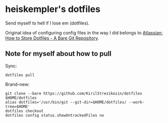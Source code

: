 # heiskempler's dotfiles

Send myself to hell if I lose em (dotfiles).

Original idea of configuring config files in the way I did belongs to [Atlassian: How to Store Dotfiles - A Bare Git Repository](https://www.atlassian.com/git/tutorials/dotfiles).

## Note for myself about how to pull

Sync:
```
dotfiles pull
```

Brand-new:

```
git clone --bare https://github.com/KirilStrezikozin/dotfiles $HOME/dotfiles
alias dotfiles='/usr/bin/git --git-dir=$HOME/dotfiles/ --work-tree=$HOME'
dotfiles checkout
dotfiles config status.showUntrackedFiles no
```

